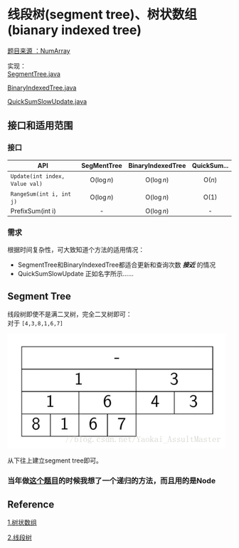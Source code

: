 # 线段树(segment tree)、树状数组(bianary indexed tree)

[题目来源 ：NumArray][4]

实现：   
[SegmentTree.java](SegmentTree.java)

[BinaryIndexedTree.java](BinaryIndexedTree.java)

[QuickSumSlowUpdate.java](QuickSumSlowUpdate.java)


## 接口和适用范围

### 接口
| API                            | SegMentTree  | BinaryIndexedTree | QuickSum... |
| ------------------------------ | :----------: | :---------------: | :---------: |
| `Update(int index, Value val)` | O($\log{n})$ |   O($\log{n}$)    |   O($n$)    |
| `RangeSum(int i, int j)`       | O($\log{n})$ |   O($\log{n}$)    |    O(1)     |
| PrefixSum(int i)               |      -       |   O($\log{n}$)    |      -      |

### 需求

根据时间复杂性，可大致知道个方法的适用情况：

- SegmentTree和BinaryIndexedTree都适合更新和查询次数 ***接近*** 的情况
- QuickSumSlowUpdate 正如名字所示……

## Segment Tree
线段树即使不是满二叉树，完全二叉树即可：    
对于 `[4,3,8,1,6,7]`

![](2019-05-10-15-43-05.png)

从下往上建立segment tree即可。

### 当年做[这个题目][4]的时候我想了一个递归的方法，而且用的是Node

## Reference
[1.树状数组](https://blog.csdn.net/Yaokai_AssultMaster/article/details/79492190)

[2.线段树](https://blog.csdn.net/Yaokai_AssultMaster/article/details/79599809)



[4]:file:///C:\Users\29388\Documents\code\LeetCode\src\main\java\mine\algo\num_array\NumArray.java
